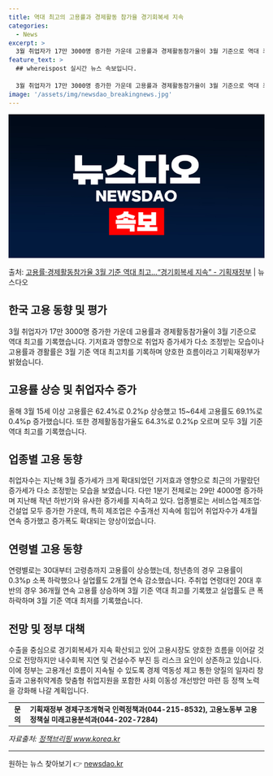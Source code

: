 ```yaml
---
title: 역대 최고의 고용률과 경제활동 참가율 경기회복세 지속
categories:
  - News
excerpt: >
  3월 취업자가 17만 3000명 증가한 가운데 고용률과 경제활동참가율이 3월 기준으로 역대 최고를 기록했다.…
feature_text: >
  ## whereispost 실시간 뉴스 속보입니다.

  3월 취업자가 17만 3000명 증가한 가운데 고용률과 경제활동참가율이 3월 기준으로 역대 최고를 기록했다.…
image: '/assets/img/newsdao_breakingnews.jpg'
---
```


![뉴스다오 속보](/assets/img/newsdao_breakingnews.jpg)

<p>출처: <a href="https://newsdao.kr/3577" rel="dofollow">고용률·경제활동참가율 3월 기준 역대 최고…“경기회복세 지속” - 기획재정부</a> | 뉴스다오</p>

<h2 data-ke-size="size26">한국 고용 동향 및 평가</h2>
<p data-ke-size="size16">3월 취업자가 17만 3000명 증가한 가운데 고용률과 경제활동참가율이 3월 기준으로 역대 최고를 기록했습니다. 기저효과 영향으로 취업자 증가세가 다소 조정받는 모습이나 고용률과 경활률은 3월 기준 역대 최고치를 기록하며 양호한 흐름이라고 기획재정부가 밝혔습니다.</p>

<h2 data-ke-size="size24">고용률 상승 및 취업자수 증가</h2>
<p data-ke-size="size16">올해 3월 15세 이상 고용률은 62.4%로 0.2%p 상승했고 15~64세 고용률도 69.1%로 0.4%p 증가했습니다. 또한 경제활동참가율도 64.3%로 0.2%p 오르며 모두 3월 기준 역대 최고를 기록했습니다.</p>

<h2 data-ke-size="size24">업종별 고용 동향</h2>
<p data-ke-size="size16">취업자수는 지난해 3월 증가세가 크게 확대되었던 기저효과 영향으로 최근의 가팔랐던 증가세가 다소 조정받는 모습을 보였습니다. 다만 1분기 전체로는 29만 4000명 증가하며 지난해 작년 하반기와 유사한 증가세를 지속하고 있다. 업종별로는 서비스업·제조업·건설업 모두 증가한 가운데, 특히 제조업은 수출개선 지속에 힘입어 취업자수가 4개월 연속 증가했고 증가폭도 확대되는 양상이었습니다.</p>

<h2 data-ke-size="size24">연령별 고용 동향</h2>
<p data-ke-size="size16">연령별로는 30대부터 고령층까지 고용률이 상승했는데, 청년층의 경우 고용률이 0.3%p 소폭 하락했으나 실업률도 2개월 연속 감소했습니다. 주취업 연령대인 20대 후반의 경우 36개월 연속 고용률 상승하며 3월 기준 역대 최고를 기록했고 실업률도 큰 폭 하락하며 3월 기준 역대 최저를 기록했습니다.</p>

<h2 data-ke-size="size24">전망 및 정부 대책</h2>
<p data-ke-size="size16">수출을 중심으로 경기회복세가 지속 확산되고 있어 고용시장도 양호한 흐름을 이어갈 것으로 전망하지만 내수회복 지연 및 건설수주 부진 등 리스크 요인이 상존하고 있습니다. 이에 정부는 고용개선 흐름이 지속될 수 있도록 경제 역동성 제고 통한 양질의 일자리 창출과 고용취약계층 맞춤형 취업지원을 포함한 사회 이동성 개선방안 마련 등 정책 노력을 강화해 나갈 계획입니다.</p>

<table>
    <tr>
        <td style="text-align: center; height: 17px;"><b>문의</b></td>
        <td><b>기획재정부 경제구조개혁국 인력정책과(044-215-8532), 고용노동부 고용정책실 미래고용분석과(044-202-7284)</b></td>
    </tr>
</table>

<p data-ke-size="size16"><i>자료출처: <a href="https://newsdao.kr/3577">정책브리핑 www.korea.kr</a></i></p>
<hr> 

원하는 뉴스 찾아보기 👉 <a href="https://newsdao.kr" rel="dofollow">newsdao.kr</a>


